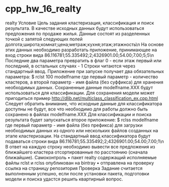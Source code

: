 # cpp_hw_16_realty

realty
Условие
Цель задания кластеризация, классификация и поиск результата.
В качестве исходных данных будут использоваться предложения по продаже жилья. Данные состоят из
разделенных точкой с запятой следующих полей
долгота;широта;комнат;цена;метраж;кухня;этаж;этажность\n
На основе этих данных необходимо разработать приложение, принимающее на вход строки вида
86.116781;55.335492;2;4326901.00;54.00;7.00;5;5\n
Последние два параметра превратить в флаг 0 - если этаж первый или последний, в остальных случаях - 1
Строки читаются через стандартный ввод. Приложение при запуске получает два обязательных параметра:
$ rclst 100 modelfname
где первый параметр - количество кластеров, а второй параметр - имя файла (без суффикса) для хранения
необходимых данных. Сохраненные данные modelfname.XXX будут использоваться для классификации.
Для сохранения модели может пригодиться пример http://dlib.net/multiclass_classification_ex.cpp.html
Следует обратить внимание, что исходные данные для классификатора доступны не будут, все что необходимо
для работы должно быть сохранено в файлах modelfname.XXX
Для классификации и поиска результата будет запускаться второе приложение:
$ rclss modelfname
где первый параметр - имя файла (без префикса) для загрузки необходимых данных из одного или нескольких
файлов созданных на этапе кластеризации.
На стандартный ввод классификатора будут подаваться строки вида
86.116781;55.335492;2;4326901.00;54.00;7.00;1\n
В ответ на каждую строку необходимо вывести все предложения из ближайшего кластера отсортированные
по расстоянию (сначала ближайшие).
Самоконтроль
• пакет realty содержащий исполняемые файлы rclst и rclss опубликован на bintray
• отправлена на проверку ссылка на страницу репозитория
Проверка
Задание считается выполненным успешно, если после установки пакета, подготовки модели и поиска удастся
решить квартирный вопрос.

